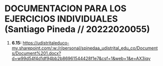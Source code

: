 # DOCUMENTACION PARA LOS EJERCICIOS INDIVIDUALES (Santiago Pineda // 20222020055)

1. **6.15:** https://udistritaleduco-my.sharepoint.com/:w:/r/personal/spinedaa_udistrital_edu_co/Documents/Document%201.docx?d=w99d54f4d1df94bb2b86961544428f1e7&csf=1&web=1&e=AX3iqv